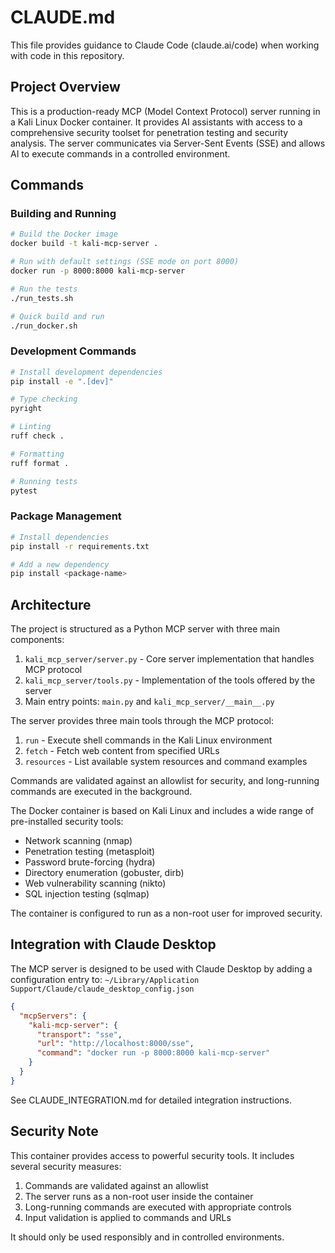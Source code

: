 # CLAUDE.md

This file provides guidance to Claude Code (claude.ai/code) when working with code in this repository.

## Project Overview

This is a production-ready MCP (Model Context Protocol) server running in a Kali Linux Docker container. It provides AI assistants with access to a comprehensive security toolset for penetration testing and security analysis. The server communicates via Server-Sent Events (SSE) and allows AI to execute commands in a controlled environment.

## Commands

### Building and Running

```bash
# Build the Docker image
docker build -t kali-mcp-server .

# Run with default settings (SSE mode on port 8000)
docker run -p 8000:8000 kali-mcp-server

# Run the tests
./run_tests.sh

# Quick build and run
./run_docker.sh
```

### Development Commands

```bash
# Install development dependencies
pip install -e ".[dev]"

# Type checking
pyright

# Linting
ruff check .

# Formatting
ruff format .

# Running tests
pytest
```

### Package Management

```bash
# Install dependencies
pip install -r requirements.txt

# Add a new dependency
pip install <package-name>
```

## Architecture

The project is structured as a Python MCP server with three main components:

1. `kali_mcp_server/server.py` - Core server implementation that handles MCP protocol
2. `kali_mcp_server/tools.py` - Implementation of the tools offered by the server
3. Main entry points: `main.py` and `kali_mcp_server/__main__.py`

The server provides three main tools through the MCP protocol:

1. `run` - Execute shell commands in the Kali Linux environment
2. `fetch` - Fetch web content from specified URLs
3. `resources` - List available system resources and command examples

Commands are validated against an allowlist for security, and long-running commands are executed in the background.

The Docker container is based on Kali Linux and includes a wide range of pre-installed security tools:
- Network scanning (nmap)
- Penetration testing (metasploit)
- Password brute-forcing (hydra)
- Directory enumeration (gobuster, dirb)
- Web vulnerability scanning (nikto)
- SQL injection testing (sqlmap)

The container is configured to run as a non-root user for improved security.

## Integration with Claude Desktop

The MCP server is designed to be used with Claude Desktop by adding a configuration entry to:
`~/Library/Application Support/Claude/claude_desktop_config.json`

```json
{
  "mcpServers": {
    "kali-mcp-server": {
      "transport": "sse",
      "url": "http://localhost:8000/sse",
      "command": "docker run -p 8000:8000 kali-mcp-server"
    }
  }
}
```

See CLAUDE_INTEGRATION.md for detailed integration instructions.

## Security Note

This container provides access to powerful security tools. It includes several security measures:

1. Commands are validated against an allowlist
2. The server runs as a non-root user inside the container
3. Long-running commands are executed with appropriate controls
4. Input validation is applied to commands and URLs

It should only be used responsibly and in controlled environments.